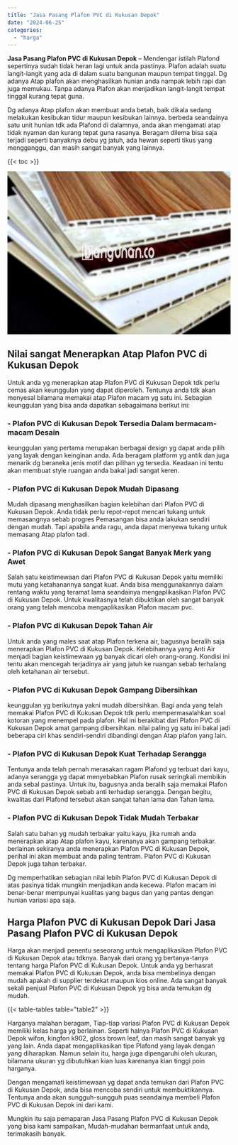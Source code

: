 ```yaml
---
title: "Jasa Pasang Plafon PVC di Kukusan Depok"
date: "2024-06-25"
categories: 
  - "harga"
---
```


**Jasa Pasang Plafon PVC di Kukusan Depok** – Mendengar istilah Plafond sepertinya sudah tidak heran lagi untuk anda pastinya. Plafon adalah suatu langit-langit yang ada di dalam suatu bangunan maupun tempat tinggal. Dg adanya Atap plafon akan menghasilkan hunian anda nampak lebih rapi dan juga memukau. Tanpa adanya Plafon akan menjadikan langit-langit tempat tinggal kurang tepat guna.

Dg adanya Atap plafon akan membuat anda betah, baik dikala sedang melakukan kesibukan tidur maupun kesibukan lainnya. berbeda seandainya satu unit hunian tdk ada Plafond di dalamnya, anda akan mengamati atap tidak nyaman dan kurang tepat guna rasanya. Beragam dilema bisa saja terjadi seperti banyaknya debu yg jatuh, ada hewan seperti tikus yang mengganggu, dan masih sangat banyak yang lainnya.

{{< toc >}}

![Jasa Pasang Plafon PVC di Kukusan Depok](/images/flafond-pvc-murah12.png)

## Nilai sangat Menerapkan Atap Plafon PVC di Kukusan Depok

Untuk anda yg menerapkan atap Plafon PVC di Kukusan Depok tdk perlu cemas akan keunggulan yang dapat diperoleh. Tentunya anda tdk akan menyesal bilamana memakai atap Plafon macam yg satu ini. Sebagian keunggulan yang bisa anda dapatkan sebagaimana berikut ini:

### \- Plafon PVC di Kukusan Depok Tersedia Dalam bermacam-macam Desain

keunggulan yang pertama merupakan berbagai design yg dapat anda pilih yang layak dengan keinginan anda. Ada beragam platform yg antik dan juga menarik dg beraneka jenis motif dan pilihan yg tersedia. Keadaan ini tentu akan membuat style ruangan anda bakal jadi sangat keren.

### \- Plafon PVC di Kukusan Depok Mudah Dipasang

Mudah dipasang menghasilkan bagian kelebihan dari Plafon PVC di Kukusan Depok. Anda tidak perlu repot-repot mencari tukang untuk memasangnya sebab progres Pemasangan bisa anda lakukan sendiri dengan mudah. Tapi apabila anda ragu, anda dapat menyewa tukang untuk memasang Atap plafon tadi.

### \- Plafon PVC di Kukusan Depok Sangat Banyak Merk yang Awet

Salah satu keistimewaan dari Plafon PVC di Kukusan Depok yaitu memiliki mutu yang ketahanannya sangat kuat. Anda bisa menggunakannya dalam rentang waktu yang teramat lama seandainya mengaplikasikan Plafon PVC di Kukusan Depok. Untuk kwalitasnya telah dibuktikan oleh sangat banyak orang yang telah mencoba mengaplikasikan Plafon macam pvc.

### \- Plafon PVC di Kukusan Depok Tahan Air

Untuk anda yang males saat atap Plafon terkena air, bagusnya beralih saja menerapkan Plafon PVC di Kukusan Depok. Kelebihannya yang Anti Air menjadi bagian keistimewaan yg banyak dicari oleh orang-orang. Kondisi ini tentu akan mencegah terjadinya air yang jatuh ke ruangan sebab terhalang oleh ketahanan air tersebut.

### \- Plafon PVC di Kukusan Depok Gampang Dibersihkan

keunggulan yg berikutnya yakni mudah dibersihkan. Bagi anda yang telah memakai Plafon PVC di Kukusan Depok tdk perlu mempermasalahkan soal kotoran yang menempel pada plafon. Hal ini berakibat dari Plafon PVC di Kukusan Depok amat gampang dibersihkan. nilai paling yg satu ini bakal jadi beberapa ciri khas sendiri-sendiri dibandingi dengan Atap plafon yang lain.

### \- Plafon PVC di Kukusan Depok Kuat Terhadap Serangga

Tentunya anda telah pernah merasakan ragam Plafond yg terbuat dari kayu, adanya serangga yg dapat menyebabkan Plafon rusak seringkali membikin anda sebal pastinya. Untuk itu, bagusnya anda beralih saja memakai Plafon PVC di Kukusan Depok sebab anti terhadap serangga. Dengan begitu, kwalitas dari Plafond tersebut akan sangat tahan lama dan Tahan lama.

### \- Plafon PVC di Kukusan Depok Tidak Mudah Terbakar

Salah satu bahan yg mudah terbakar yaitu kayu, jika rumah anda menerapkan atap Atap plafon kayu, karenanya akan gampang terbakar. berlainan sekiranya anda menerapkan Plafon PVC di Kukusan Depok, perihal ini akan membuat anda paling tentram. Plafon PVC di Kukusan Depok juga tahan terbakar.

Dg memperhatikan sebagian nilai lebih Plafon PVC di Kukusan Depok di atas pasinya tidak mungkin menjadikan anda kecewa. Plafon macam ini benar-benar mempunyai kualitas yang bagus dan yang pantas dengan hunian variasi apa saja.

## Harga Plafon PVC di Kukusan Depok Dari Jasa Pasang Plafon PVC di Kukusan Depok

Harga akan menjadi penentu seseorang untuk mengaplikasikan Plafon PVC di Kukusan Depok atau tdknya. Banyak dari orang yg bertanya-tanya tentang harga Plafon PVC di Kukusan Depok. Untuk anda yg berhasrat memakai Plafon PVC di Kukusan Depok, anda bisa membelinya dengan mudah apakah di supplier terdekat maupun kios online. Ada sangat banyak sekali penjual Plafon PVC di Kukusan Depok yg bisa anda temukan dg mudah.

{{< table-tables table="table2" >}}

Harganya malahan beragam, Tiap-tiap variasi Plafon PVC di Kukusan Depok memiliki kelas harga yg berlainan. Seperti halnya Plafon PVC di Kukusan Depok wifon, kingfon k902, gloss brown leaf, dan masih sangat banyak yg yang lain. Anda dapat mengaplikasikan tipe Plafond yang layak dengan yang diharapkan. Namun selain itu, harga juga dipengaruhi oleh ukuran, bilamana ukuran yg dibutuhkan kian luas karenanya kian tinggi poin harganya.

Dengan mengamati keistimewaan yg dapat anda temukan dari Plafon PVC di Kukusan Depok, anda bisa mencoba sendiri untuk membuktikannya. Tentunya anda akan sungguh-sungguh puas seandainya membeli Plafon PVC di Kukusan Depok ini dari kami.

Mungkin itu saja pemaparan Jasa Pasang Plafon PVC di Kukusan Depok yang bisa kami sampaikan, Mudah-mudahan bermanfaat untuk anda, terimakasih banyak.
